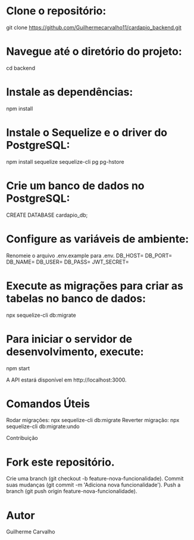# Clone o repositório:

git clone https://github.com/Guilhermecarvalho11/cardapio_backend.git

# Navegue até o diretório do projeto:

cd backend

# Instale as dependências:

npm install

# Instale o Sequelize e o driver do PostgreSQL:

npm install sequelize sequelize-cli pg pg-hstore

# Crie um banco de dados no PostgreSQL:

CREATE DATABASE cardapio_db;

# Configure as variáveis de ambiente:

Renomeie o arquivo .env.example para .env.
DB_HOST=
DB_PORT=
DB_NAME=
DB_USER=
DB_PASS=
JWT_SECRET=

# Execute as migrações para criar as tabelas no banco de dados:

npx sequelize-cli db:migrate

# Para iniciar o servidor de desenvolvimento, execute:

npm start

A API estará disponível em http://localhost:3000.

# Comandos Úteis

Rodar migrações: npx sequelize-cli db:migrate
Reverter migração: npx sequelize-cli db:migrate:undo

Contribuição

# Fork este repositório.

Crie uma branch (git checkout -b feature-nova-funcionalidade).
Commit suas mudanças (git commit -m 'Adiciona nova funcionalidade').
Push a branch (git push origin feature-nova-funcionalidade).

# Autor

Guilherme Carvalho

